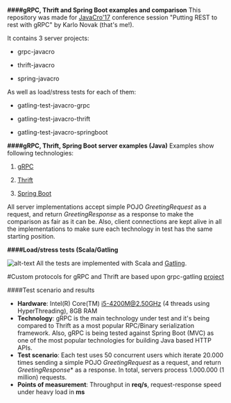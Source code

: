 **####gRPC, Thrift and Spring Boot examples and comparison**
This repository was made for [JavaCro'17](http://2017.javacro.hr/) conference session "Putting REST to rest with gRPC" by Karlo Novak (that's me!). 

It contains 3 server projects:

* grpc-javacro

* thrift-javacro

* spring-javacro


As well as load/stress tests for each of them:

* gatling-test-javacro-grpc

* gatling-test-javacro-thrift

* gatling-test-javacro-springboot


**####gRPC, Thrift, Spring Boot server examples (Java)**
Examples show following technologies:

1. [gRPC](http://www.grpc.io/)

2. [Thrift](https://thrift.apache.org)

3. [Spring Boot](https://projects.spring.io/spring-boot)

All server implementations accept simple POJO *GreetingRequest* as a request, and return *GreetingResponse* as a response to make the comparison as fair as it can be.  Also, client connections are kept alive in all the implementations to make sure each technology in test has the same starting position.


**####Load/stress tests (Scala/Gatling**

![alt-text](http://gatling.io/wp-content/uploads/2017/02/Gatling-logo.png "Gatling logo")
All the tests are implemented with Scala and [Gatling](http://gatling.io/).

#Custom protocols for gRPC and Thrift are based upon grpc-gatling [project](https://github.com/tamediadigital/grpc-gatling/)

####Test scenario and results
* **Hardware**: Intel(R) Core(TM) i5-4200M@2.50GHz (4 threads using HyperThreading), 8GB RAM
* **Technology**: gRPC is the main technology under test and it's being compared to Thrift as a most popular RPC/Binary serialization framework. Also, gRPC is being tested against Spring Boot (MVC) as one of the most popular technologies for building Java based HTTP APIs.
* **Test scenario**: Each test uses 50 concurrent users which iterate 20.000 times sending a simple POJO *GreetingRequest* as a request, and return *GreetingResponse** as a response. In total, servers process 1.000.000 (1 million) requests.
* **Points of measurement**: Throughput in **req/s**, request-response speed under heavy load in **ms**
